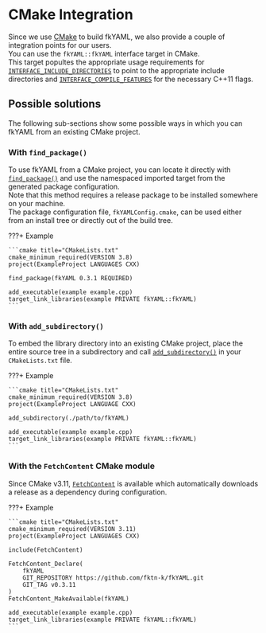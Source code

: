 # CMake Integration

Since we use [CMake](https://cmake.org/) to build fkYAML, we also provide a couple of integration points for our users.  
You can use the `fkYAML::fkYAML` interface target in CMake.  
This target popultes the appropriate usage requirements for [`INTERFACE_INCLUDE_DIRECTORIES`](https://cmake.org/cmake/help/latest/prop_tgt/INTERFACE_INCLUDE_DIRECTORIES.html) to point to the appropriate include directories and [`INTERFACE_COMPILE_FEATURES`](https://cmake.org/cmake/help/latest/prop_tgt/INTERFACE_COMPILE_FEATURES.html) for the necessary C++11 flags.  

## Possible solutions

The following sub-sections show some possible ways in which you can fkYAML from an existing CMake project.  

### With `find_package()`

To use fkYAML from a CMake project, you can locate it directly with [`find_package()`](https://cmake.org/cmake/help/latest/command/find_package.html) and use the namespaced imported target from the generated package configuration.  
Note that this method requires a release package to be installed somewhere on your machine.  
The package configuration file, `fkYAMLConfig.cmake`, can be used either from an install tree or directly out of the build tree.  

???+ Example

    ```cmake title="CMakeLists.txt"
    cmake_minimum_required(VERSION 3.8)
    project(ExampleProject LANGUAGES CXX)

    find_package(fkYAML 0.3.1 REQUIRED)

    add_executable(example example.cpp)
    target_link_libraries(example PRIVATE fkYAML::fkYAML)
    ```

### With `add_subdirectory()`

To embed the library directory into an existing CMake project, place the entire source tree in a subdirectory and call [`add_subdirectory()`](https://cmake.org/cmake/help/latest/command/add_subdirectory.html) in your `CMakeLists.txt` file.  

???+ Example

    ```cmake title="CMakeLists.txt"
    cmake_minimum_required(VERSION 3.8)
    project(ExampleProject LANGUAGE CXX)

    add_subdirectory(./path/to/fkYAML)

    add_executable(example example.cpp)
    target_link_libraries(example PRIVATE fkYAML::fkYAML)
    ```

### With the `FetchContent` CMake module

Since CMake v3.11, [`FetchContent`](https://cmake.org/cmake/help/latest/module/FetchContent.html) is available which automatically downloads a release as a dependency during configuration.  

???+ Example

    ```cmake title="CMakeLists.txt"
    cmake_minimum_required(VERSION 3.11)
    project(ExampleProject LANGUAGES CXX)

    include(FetchContent)

    FetchContent_Declare(
        fkYAML
        GIT_REPOSITORY https://github.com/fktn-k/fkYAML.git
        GIT_TAG v0.3.11
    )
    FetchContent_MakeAvailable(fkYAML)

    add_executable(example example.cpp)
    target_link_libraries(example PRIVATE fkYAML::fkYAML)
    ```
